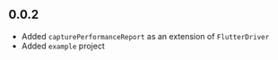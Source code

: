 ## 0.0.2

- Added `capturePerformanceReport` as an extension of `FlutterDriver`
- Added `example` project
